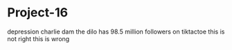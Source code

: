 # Project-16
depression charlie dam the dilo has 98.5 million followers on tiktactoe this is not right this is wrong

